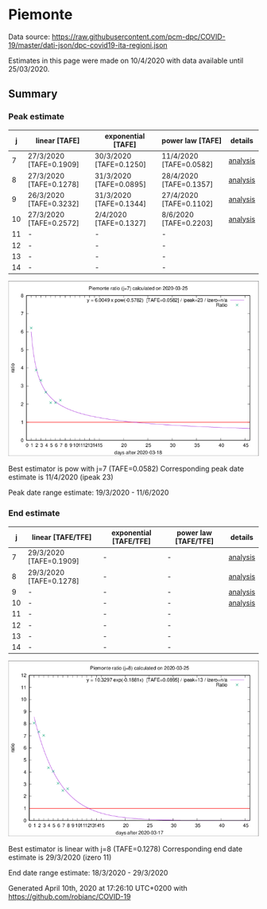 # Piemonte


Data source: https://raw.githubusercontent.com/pcm-dpc/COVID-19/master/dati-json/dpc-covid19-ita-regioni.json

Estimates in this page were made on 10/4/2020 with data available until 25/03/2020.


## Summary 

### Peak estimate 
|j|linear [TAFE]|exponential [TAFE]|power law [TAFE]|details|
|---|----|-----------|---------|-------|
|7|27/3/2020 [TAFE=0.1909]|30/3/2020 [TAFE=0.1250]|11/4/2020 [TAFE=0.0582]|[analysis](COVID-19_piemonte_j7_2020-03-25.md)|
|8|27/3/2020 [TAFE=0.1278]|31/3/2020 [TAFE=0.0895]|28/4/2020 [TAFE=0.1357]|[analysis](COVID-19_piemonte_j8_2020-03-25.md)|
|9|26/3/2020 [TAFE=0.3232]|31/3/2020 [TAFE=0.1344]|27/4/2020 [TAFE=0.1102]|[analysis](COVID-19_piemonte_j9_2020-03-25.md)|
|10|27/3/2020 [TAFE=0.2572]|2/4/2020 [TAFE=0.1327]|8/6/2020 [TAFE=0.2203]|[analysis](COVID-19_piemonte_j10_2020-03-25.md)|
|11|-|-|-||
|12|-|-|-||
|13|-|-|-||
|14|-|-|-||

![best peak estimate](COVID-19_piemonte_j7_2020-03-25.png)

Best estimator is pow with j=7 (TAFE=0.0582)
Corresponding peak date estimate is 11/4/2020 (ipeak 23)


Peak date range estimate: 19/3/2020 - 11/6/2020

### End estimate 
|j|linear [TAFE/TFE]|exponential [TAFE/TFE]|power law [TAFE/TFE]|details|
|---|----|-----------|---------|-------|
|7|29/3/2020 [TAFE=0.1909]|-|-|[analysis](COVID-19_piemonte_j7_2020-03-25.md)|
|8|29/3/2020 [TAFE=0.1278]|-|-|[analysis](COVID-19_piemonte_j8_2020-03-25.md)|
|9|-|-|-|[analysis](COVID-19_piemonte_j9_2020-03-25.md)|
|10|-|-|-|[analysis](COVID-19_piemonte_j10_2020-03-25.md)|
|11|-|-|-||
|12|-|-|-||
|13|-|-|-||
|14|-|-|-||

![best zero estimate](COVID-19_piemonte_j8_2020-03-25.png)

Best estimator is linear with j=8 (TAFE=0.1278)
Corresponding end date estimate is 29/3/2020 (izero 11)


End date range estimate: 18/3/2020 - 29/3/2020

Generated April 10th, 2020 at 17:26:10 UTC+0200 with https://github.com/robianc/COVID-19
